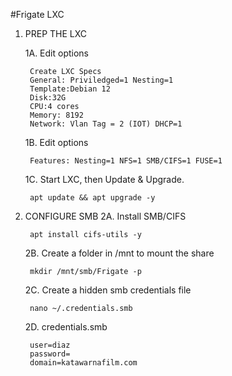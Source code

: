 #Frigate LXC

1. PREP THE LXC

	1A. Edit options

		Create LXC Specs
		General: Priviledged=1 Nesting=1
		Template:Debian 12
		Disk:32G
		CPU:4 cores
		Memory: 8192
		Network: Vlan Tag = 2 (IOT) DHCP=1
		
	1B. Edit options

		Features: Nesting=1 NFS=1 SMB/CIFS=1 FUSE=1
		

	1C. Start LXC, then Update & Upgrade.

		apt update && apt upgrade -y


2. CONFIGURE SMB
	2A. Install SMB/CIFS

		apt install cifs-utils -y


	2B. Create a folder in /mnt to mount the share

		mkdir /mnt/smb/Frigate -p


	2C. Create a hidden smb credentials file

		nano ~/.credentials.smb
	
   	2D. credentials.smb

		user=diaz
		password= 
		domain=katawarnafilm.com

